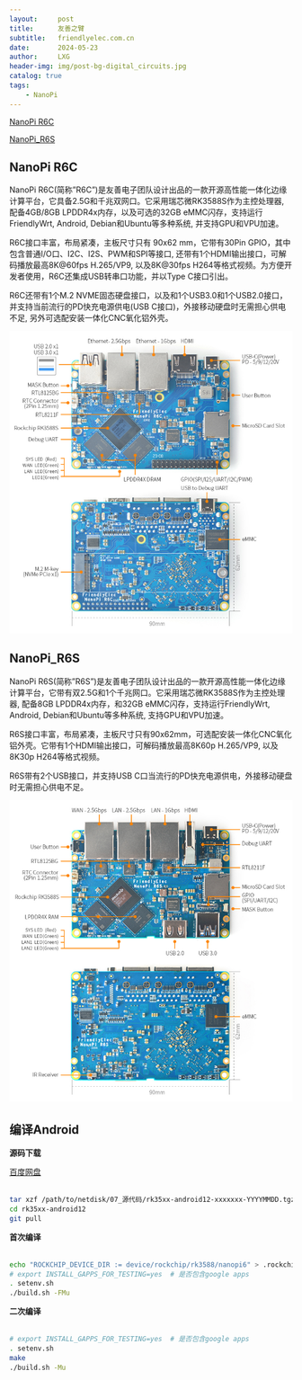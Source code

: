 ```yaml
---
layout:     post
title:      友善之臂
subtitle:   friendlyelec.com.cn
date:       2024-05-23
author:     LXG
header-img: img/post-bg-digital_circuits.jpg
catalog: true
tags:
    - NanoPi
---
```


[NanoPi R6C](https://wiki.friendlyelec.com/wiki/index.php/NanoPi_R6C/zh)

[NanoPi_R6S](https://wiki.friendlyelec.com/wiki/index.php/NanoPi_R6S/zh)

## NanoPi R6C

NanoPi R6C(简称”R6C”)是友善电子团队设计出品的一款开源高性能一体化边缘计算平台，它具备2.5G和千兆双网口。它采用瑞芯微RK3588S作为主控处理器, 配备4GB/8GB LPDDR4x内存，以及可选的32GB eMMC闪存，支持运行FriendlyWrt, Android, Debian和Ubuntu等多种系统, 并支持GPU和VPU加速。

R6C接口丰富，布局紧凑，主板尺寸只有 90x62 mm，它带有30Pin GPIO，其中包含普通I/O口、I2C、I2S、PWM和SPI等接口, 还带有1个HDMI输出接口，可解码播放最高8K@60fps H.265/VP9, 以及8K@30fps H264等格式视频。为方便开发者使用，R6C还集成USB转串口功能，并以Type C接口引出。

R6C还带有1个M.2 NVME固态硬盘接口，以及和1个USB3.0和1个USB2.0接口，并支持当前流行的PD快充电源供电(USB C接口)，外接移动硬盘时无需担心供电不足, 另外可选配安装一体化CNC氧化铝外壳。

![NanoPi_R6C_Layout](/images/nanopi/NanoPi_R6C_Layout.jpg)

## NanoPi_R6S

NanoPi R6S(简称”R6S”)是友善电子团队设计出品的一款开源高性能一体化边缘计算平台，它带有双2.5G和1个千兆网口。它采用瑞芯微RK3588S作为主控处理器, 配备8GB LPDDR4x内存，和32GB eMMC闪存，支持运行FriendlyWrt, Android, Debian和Ubuntu等多种系统, 支持GPU和VPU加速。

R6S接口丰富，布局紧凑，主板尺寸只有90x62mm，可选配安装一体化CNC氧化铝外壳。它带有1个HDMI输出接口，可解码播放最高8K60p H.265/VP9, 以及8K30p H264等格式视频。

R6S带有2个USB接口，并支持USB C口当流行的PD快充电源供电，外接移动硬盘时无需担心供电不足。

![NanoPi_R6S_Layout](/images/nanopi/NanoPi_R6S_Layout.jpg)

## 编译Android

**源码下载**

[百度网盘](https://pan.baidu.com/s/1F6sGyXugfy_Hkgd3nu8U1Q?_at_=1716515949012#list/path=%2F)

```sh

tar xzf /path/to/netdisk/07_源代码/rk35xx-android12-xxxxxxx-YYYYMMDD.tgz
cd rk35xx-android12
git pull

```

**首次编译**

```sh

echo "ROCKCHIP_DEVICE_DIR := device/rockchip/rk3588/nanopi6" > .rockchip_device.mk
# export INSTALL_GAPPS_FOR_TESTING=yes  # 是否包含google apps
. setenv.sh
./build.sh -FMu

```

**二次编译**

```sh

# export INSTALL_GAPPS_FOR_TESTING=yes  # 是否包含google apps
. setenv.sh
make
./build.sh -Mu

```





